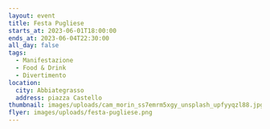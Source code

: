 ```yaml
---
layout: event
title: Festa Pugliese
starts_at: 2023-06-01T18:00:00
ends_at: 2023-06-04T22:30:00
all_day: false
tags:
  - Manifestazione
  - Food & Drink
  - Divertimento
location:
  city: Abbiategrasso
  address: piazza Castello
thumbnail: images/uploads/cam_morin_ss7emrm5xgy_unsplash_upfyyqzl88.jpg
flyer: images/uploads/festa-pugliese.png
---
```

